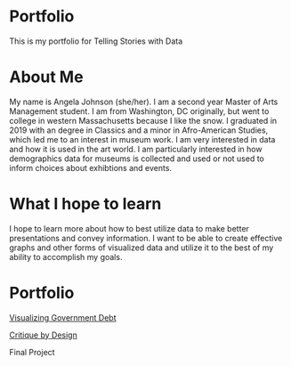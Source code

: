 # Portfolio
This is my portfolio for Telling Stories with Data

# About Me
My name is Angela Johnson (she/her). I am a second year Master of Arts Management student. I am from Washington, DC originally, but went to college in western Massachusetts because I like the snow. I graduated in 2019 with an degree in Classics and a minor in Afro-American Studies, which led me to an interest in museum work. I am very interested in data and how it is used in the art world. I am particularly interested in how demographics data for museums is collected and used or not used to inform choices about exhibtions and events.  

# What I hope to learn
I hope to learn more about how to best utilize data to make better presentations and convey information. I want to be able to create effective graphs and other forms of visualized data and utilize it to the best of my ability to accomplish my goals. 

# Portfolio

[Visualizing Government Debt](/dataviz2.md) 

[Critique by Design](/dataviz3.md)


Final Project
